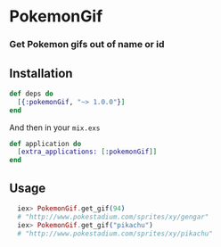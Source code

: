 # PokemonGif

### Get Pokemon gifs out of name or id

## Installation

```elixir
def deps do
  [{:pokemonGif, "~> 1.0.0"}]
end
```

And then in your `mix.exs`

```elixir
def application do
  [extra_applications: [:pokemonGif]]
end
```

## Usage

```elixir
  iex> PokemonGif.get_gif(94)
  # "http://www.pokestadium.com/sprites/xy/gengar"
  iex> PokemonGif.get_gif("pikachu")
  # "http://www.pokestadium.com/sprites/xy/pikachu"
```

